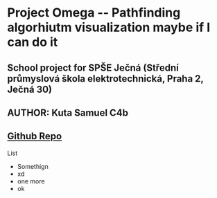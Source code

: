 
# Project Omega -- Pathfinding algorhiutm visualization maybe if I can do it
## School project for SPŠE Ječná (Střední průmyslová škola elektrotechnická, Praha 2, Ječná 30)
## AUTHOR: Kuta Samuel C4b 
## [Github Repo](https://github.com/dantolas/Omega)
List
- Somethign
- xd
- one more
- ok 
